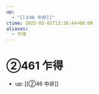 ```yaml
---
up:
  - "[[②46 中非]]"
ctime: 2025-03-01T13:16:44+08:00
aliases:
  - 乍得
---
```


# ②461 乍得

- up: [[②46 中非]]
